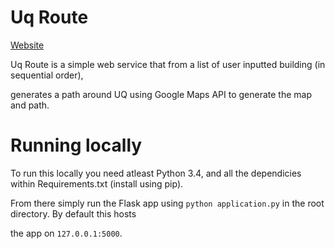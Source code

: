 # Uq Route

[Website](http://uqroute.com)

Uq Route is a simple web service that from a list of user inputted building (in sequential order),

generates a path around UQ using Google Maps API to generate the map and path.



# Running locally

To run this locally you need atleast Python 3.4, and all the dependicies within Requirements.txt (install using pip).

From there simply run the Flask app using `python application.py` in the root directory. By default this hosts

the app on `127.0.0.1:5000`.
